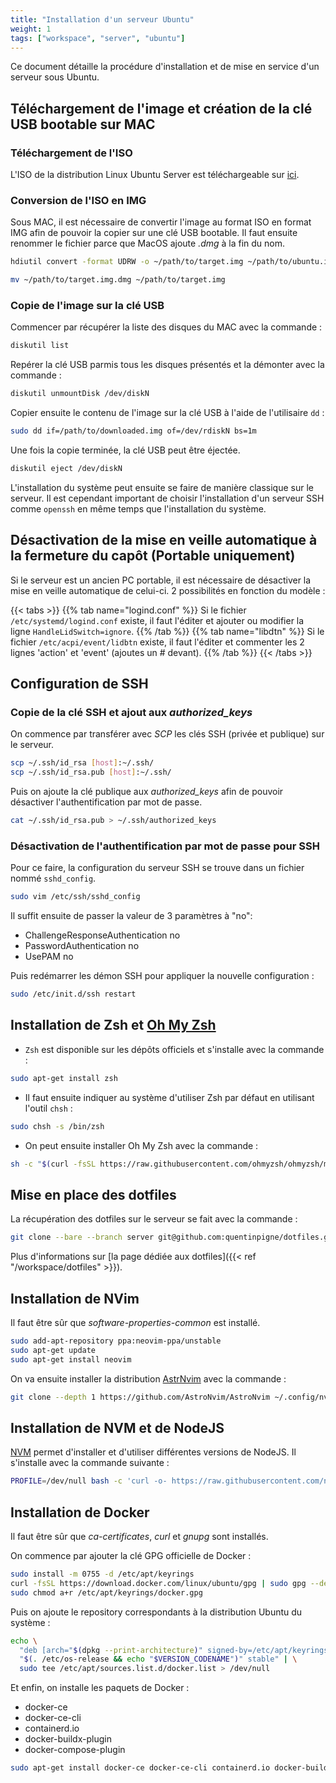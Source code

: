 ```yaml
---
title: "Installation d'un serveur Ubuntu"
weight: 1
tags: ["workspace", "server", "ubuntu"]
---
```


Ce document détaille la procédure d'installation et de mise en service d'un serveur sous Ubuntu.

## Téléchargement de l'image et création de la clé USB bootable sur MAC

### Téléchargement de l'ISO

L'ISO de la distribution Linux Ubuntu Server est téléchargeable sur [ici](https://ubuntu.com/download/server).

### Conversion de l'ISO en IMG

Sous MAC, il est nécessaire de convertir l'image au format ISO en format IMG afin de pouvoir la copier sur une clé USB bootable. Il faut ensuite renommer le fichier parce que MacOS ajoute *.dmg* à la fin du nom.

```bash
hdiutil convert -format UDRW -o ~/path/to/target.img ~/path/to/ubuntu.iso
```

```bash
mv ~/path/to/target.img.dmg ~/path/to/target.img
```

### Copie de l'image sur la clé USB

Commencer par récupérer la liste des disques du MAC avec la commande :

```bash
diskutil list
```

Repérer la clé USB parmis tous les disques présentés et la démonter avec la commande :

```bash
diskutil unmountDisk /dev/diskN
```

Copier ensuite le contenu de l'image sur la clé USB à l'aide de l'utilisaire `dd` :

```bash
sudo dd if=/path/to/downloaded.img of=/dev/rdiskN bs=1m
```

Une fois la copie terminée, la clé USB peut être éjectée.

```bash
diskutil eject /dev/diskN
```

L'installation du système peut ensuite se faire de manière classique sur le serveur. Il est cependant important de choisir l'installation d'un serveur SSH comme `openssh` en même temps que l'installation du système.

## Désactivation de la mise en veille automatique à la fermeture du capôt (Portable uniquement)

Si le serveur est un ancien PC portable, il est nécessaire de désactiver la mise en veille automatique de celui-ci. 2 possibilités en fonction du modèle :

{{< tabs >}}
{{% tab name="logind.conf" %}}
Si le fichier `/etc/systemd/logind.conf` existe, il faut l'éditer et ajouter ou modifier la ligne `HandleLidSwitch=ignore`.
{{% /tab %}}
{{% tab name="libdtn" %}}
Si le fichier `/etc/acpi/event/lidbtn` existe, il faut l'éditer et commenter les 2 lignes 'action' et 'event' (ajoutes un # devant).
{{% /tab %}}
{{< /tabs >}}

## Configuration de SSH

### Copie de la clé SSH et ajout aux *authorized_keys*

On commence par transférer avec *SCP* les clés SSH (privée et publique) sur le serveur.

```bash
scp ~/.ssh/id_rsa [host]:~/.ssh/
scp ~/.ssh/id_rsa.pub [host]:~/.ssh/
```

Puis on ajoute la clé publique aux *authorized_keys* afin de pouvoir désactiver l'authentification par mot de passe.

```bash
cat ~/.ssh/id_rsa.pub > ~/.ssh/authorized_keys
```

### Désactivation de l'authentification par mot de passe pour SSH

Pour ce faire, la configuration du serveur SSH se trouve dans un fichier nommé `sshd_config`.

```bash
sudo vim /etc/ssh/sshd_config
```

Il suffit ensuite de passer la valeur de 3 paramètres à "no":

- ChallengeResponseAuthentication no
- PasswordAuthentication no
- UsePAM no

Puis redémarrer les démon SSH pour appliquer la nouvelle configuration :

```bash
sudo /etc/init.d/ssh restart
```

## Installation de Zsh et [Oh My Zsh](https://ohmyz.sh/)

- `Zsh` est disponible sur les dépôts officiels et s'installe avec la commande :

```bash
sudo apt-get install zsh
```

- Il faut ensuite indiquer au système d'utiliser Zsh par défaut en utilisant l'outil `chsh` :

```bash
sudo chsh -s /bin/zsh
```

- On peut ensuite installer Oh My Zsh avec la commande :

```bash
sh -c "$(curl -fsSL https://raw.githubusercontent.com/ohmyzsh/ohmyzsh/master/tools/install.sh)"
```

## Mise en place des dotfiles

La récupération des dotfiles sur le serveur se fait avec la commande :

```bash
git clone --bare --branch server git@github.com:quentinpigne/dotfiles.git $HOME/.dotfiles
```

Plus d'informations sur [la page dédiée aux dotfiles]({{< ref "/workspace/dotfiles" >}}).

## Installation de NVim

Il faut être sûr que *software-properties-common* est installé.

```bash
sudo add-apt-repository ppa:neovim-ppa/unstable
sudo apt-get update
sudo apt-get install neovim
```

On va ensuite installer la distribution [AstrNvim](https://astronvim.com/) avec la commande :

```bash
git clone --depth 1 https://github.com/AstroNvim/AstroNvim ~/.config/nvim
```

## Installation de NVM et de NodeJS

[NVM](https://github.com/nvm-sh/nvm) permet d'installer et d'utiliser différentes versions de NodeJS. Il s'installe avec la commande suivante :

```bash
PROFILE=/dev/null bash -c 'curl -o- https://raw.githubusercontent.com/nvm-sh/nvm/v0.39.3/install.sh | bash'
```

## Installation de Docker

Il faut être sûr que *ca-certificates*, *curl* et *gnupg* sont installés.

On commence par ajouter la clé GPG officielle de Docker :

```bash
sudo install -m 0755 -d /etc/apt/keyrings
curl -fsSL https://download.docker.com/linux/ubuntu/gpg | sudo gpg --dearmor -o /etc/apt/keyrings/docker.gpg
sudo chmod a+r /etc/apt/keyrings/docker.gpg
```

Puis on ajoute le repository correspondants à la distribution Ubuntu du système :

```bash
echo \
  "deb [arch="$(dpkg --print-architecture)" signed-by=/etc/apt/keyrings/docker.gpg] https://download.docker.com/linux/ubuntu \
  "$(. /etc/os-release && echo "$VERSION_CODENAME")" stable" | \
  sudo tee /etc/apt/sources.list.d/docker.list > /dev/null
```

Et enfin, on installe les paquets de Docker :

* docker-ce
* docker-ce-cli
* containerd.io
* docker-buildx-plugin
* docker-compose-plugin

```bash
sudo apt-get install docker-ce docker-ce-cli containerd.io docker-buildx-plugin docker-compose-plugin
```
